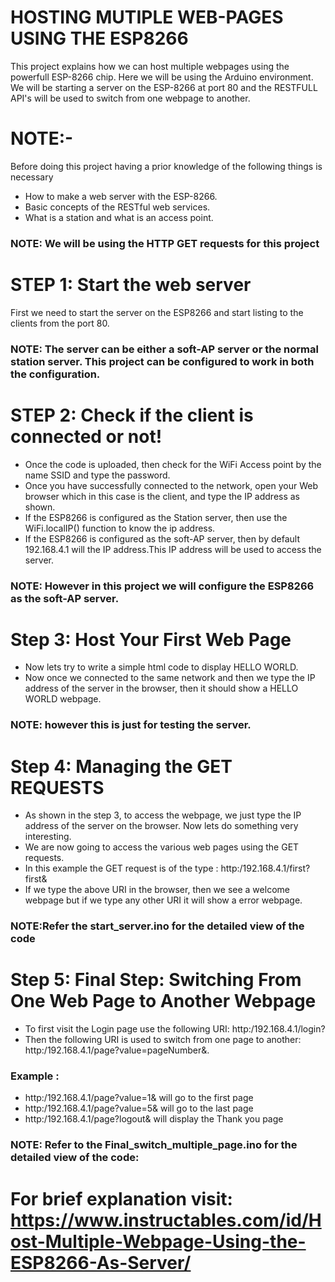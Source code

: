 # HOSTING MUTIPLE WEB-PAGES USING THE ESP8266
This project explains how we can host multiple webpages using the powerfull ESP-8266 chip. Here we will be using the Arduino environment.
We will be starting a server on the ESP-8266 at port 80 and the RESTFULL API's will be used to switch from one webpage to another.

# NOTE:- 
Before doing this project having a prior knowledge of the following things is necessary
- How to make a web server with the ESP-8266.
- Basic concepts of the RESTful web services.
- What is a station and what is an access point. 

### NOTE: We will be using the HTTP GET requests for this project

# STEP 1: Start the web server
First we need to start the server on the ESP8266 and start listing to the clients from the port 80.
### NOTE: The server can be either a soft-AP server or the normal station server. This project can be configured to work in both the configuration.
# STEP 2: Check if the client is connected or not!
- Once the code is uploaded, then check for the WiFi Access point by the name SSID and type the password.
- Once you have successfully connected to the network, open your Web browser which in this case is the client, and type the IP   address as shown.
- If the ESP8266 is configured as the Station server, then use the WiFi.localIP() function to know the ip address.
- If the ESP8266 is configured as the soft-AP server, then by default 192.168.4.1 will the IP address.This IP address will be used to access the server. 
### NOTE: However in this project we will configure the ESP8266 as the soft-AP server.

# Step 3: Host Your First Web Page
- Now lets try to write a simple html code to display HELLO WORLD.
- Now once we connected to the same network and then we type the IP address of the server in the browser, then it should show a HELLO WORLD webpage.
### NOTE: however this is just for testing the server.

# Step 4: Managing the GET REQUESTS
- As shown in the step 3, to access the webpage, we just type the IP address of the server on the browser. Now lets do something very interesting.
- We are now going to access the various web pages using the GET requests.
- In this example the GET request is of the type : http:/192.168.4.1/first?first&
- If we type the above URI in the browser, then we see a welcome webpage but if we type any other URI it will show a error webpage.

### NOTE:Refer the start_server.ino for the detailed view of the code

# Step 5: Final Step: Switching From One Web Page to Another Webpage
- To first visit the Login page use the following URI: http:/192.168.4.1/login?
- Then the following URI is used to switch from one page to another: http:/192.168.4.1/page?value=pageNumber&.
### Example :
- http:/192.168.4.1/page?value=1& will go to the first page
- http:/192.168.4.1/page?value=5& will go to the last page
- http:/192.168.4.1/page?logout& will display the Thank you page
### NOTE: Refer to the Final_switch_multiple_page.ino for the detailed view of the code:

# For brief explanation visit: https://www.instructables.com/id/Host-Multiple-Webpage-Using-the-ESP8266-As-Server/


